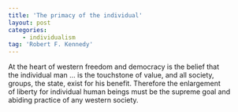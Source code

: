 ```yaml
---
title: 'The primacy of the individual'
layout: post
categories:
    - individualism
tag: 'Robert F. Kennedy'
---
```


At the heart of western freedom and democracy is the belief that  
the individual man … is the touchstone of value, and all society,  
groups, the state, exist for his benefit. Therefore the enlargement  
of liberty for individual human beings must be the supreme goal and  
abiding practice of any western society.